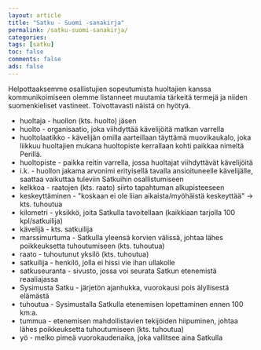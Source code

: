 ```yaml
--- 
layout: article 
title: "Satku - Suomi -sanakirja" 
permalink: /satku-suomi-sanakirja/ 
categories: 
tags: [satku]
toc: false 
comments: false 
ads: false 
--- 
```


Helpottaaksemme osallistujien sopeutumista huoltajien kanssa
kommunikoimiseen olemme listanneet muutamia tärkeitä termejä ja niiden
suomenkieliset vastineet. Toivottavasti näistä on hyötyä.

-   huoltaja - huollon (kts. huolto) jäsen
-   huolto - organisaatio, joka viihdyttää kävelijöitä matkan varrella
-   huoltolaatikko - kävelijän omilla aarteillaan täyttämä muovikaukalo,
    joka liikkuu huoltajien mukana huoltopiste kerrallaan kohti paikkaa
    nimeltä Perillä.
-   huoltopiste - paikka reitin varrella, jossa huoltajat viihdyttävät
    kävelijöitä
-   i.k. - huollon jakama arvonimi erityisellä tavalla ansioituneelle
    kävelijälle, saattaa vaikuttaa tuleviin Satkuihin osallistumiseen
-   kelkkoa - raatojen (kts. raato) siirto tapahtuman alkupisteeseen
-   keskeyttäminen - "koskaan ei ole liian aikaista/myöhäistä
    keskeyttää" -\> kts. tuhoutua
-   kilometri - yksikkö, joita Satkulla tavoitellaan (kaikkiaan tarjolla
    100 kpl/satkuilija)
-   kävelijä - kts. satkuilija
-   marssimurtuma - Satkulla yleensä korvien välissä, johtaa lähes
    poikkeuksetta tuhoutumiseen (kts. tuhoutua)
-   raato - tuhoutunut yksilö (kts. tuhoutua)
-   satkuilija - henkilö, jolla ei hissi vie ihan ullakolle
-   satkuseuranta - sivusto, jossa voi seurata Satkun etenemistä
    reaaliajassa
-   Sysimusta Satku - järjetön ajanhukka, vuorokausi pois älyllisestä
    elämästä
-   tuhoutua - Sysimustalla Satkulla etenemisen lopettaminen ennen 100
    km:a.
-   tummua - etenemisen mahdollistavien tekijöiden hiipuminen, johtaa
    lähes poikkeuksetta tuhoutumiseen (kts. tuhoutua)
-   yö - melko pimeä vuorokaudenaika, joka vallitsee aina Satkulla


